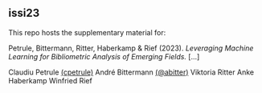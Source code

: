 ## issi23

This repo hosts the supplementary material for:

Petrule, Bittermann, Ritter, Haberkamp & Rief (2023). *Leveraging Machine Learning for Bibliometric Analysis of Emerging Fields.* [...]

Claudiu Petrule [(cpetrule)](https://github.com/cpetrule)
André Bittermann [(@abitter)](https://github.com/abitter)
Viktoria Ritter
Anke Haberkamp
Winfried Rief
